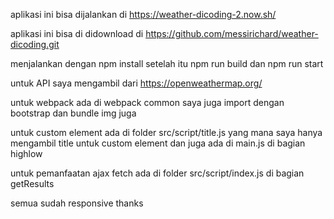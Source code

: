 aplikasi ini bisa dijalankan di 
https://weather-dicoding-2.now.sh/

aplikasi ini bisa di didownload di 
https://github.com/messirichard/weather-dicoding.git

menjalankan dengan npm install
setelah itu npm run build dan npm run start

untuk API saya mengambil dari 
https://openweathermap.org/

untuk webpack ada di webpack common saya juga import dengan bootstrap dan bundle img juga

untuk custom element ada di folder src/script/title.js
yang mana saya hanya mengambil title untuk custom element
dan juga ada di main.js di bagian highlow

untuk pemanfaatan ajax fetch ada di folder src/script/index.js
di bagian getResults

semua sudah responsive
thanks